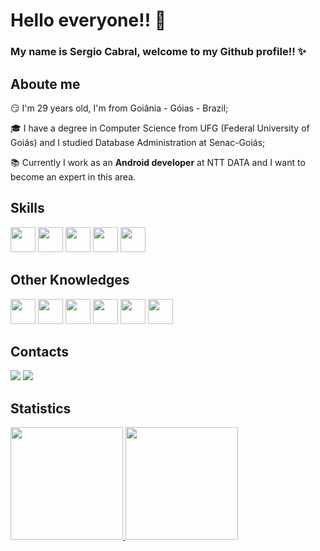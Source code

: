 # Hello everyone!! 👋
### My name is Sergio Cabral, welcome to my Github profile!! ✨

## Aboute me

😏 I'm 29 years old, I'm from Goiânia - Góias - Brazil;

🎓 I have a degree in Computer Science from UFG (Federal University of Goiás) and I studied Database Administration at Senac-Goiás;

📚 Currently I work as an **Android developer** at NTT DATA and I want to become an expert in this area.

## Skills

<img src="https://cdn.jsdelivr.net/gh/devicons/devicon/icons/kotlin/kotlin-original.svg" width="40" height="40"/> <img src="https://cdn.jsdelivr.net/gh/devicons/devicon/icons/java/java-original.svg" width="40" height="40"/>  <img src="https://cdn.jsdelivr.net/gh/devicons/devicon/icons/android/android-plain.svg" width="40" height="40"/> <img src="https://cdn.jsdelivr.net/gh/devicons/devicon/icons/git/git-original.svg" width="40" height="40"/> <img src="https://cdn.jsdelivr.net/gh/devicons/devicon/icons/github/github-original.svg" width="40" height="40"/>

## Other Knowledges

<img src="https://cdn.jsdelivr.net/gh/devicons/devicon/icons/linux/linux-original.svg" width="40" height="40"/> <img src="https://cdn.jsdelivr.net/gh/devicons/devicon/icons/python/python-original.svg" width="40" height="40"/> <img src="https://cdn.jsdelivr.net/gh/devicons/devicon/icons/mysql/mysql-original.svg" width="40" height="40"/> <img src="https://cdn.jsdelivr.net/gh/devicons/devicon/icons/postgresql/postgresql-original.svg" width="40" height="40"/> <img src="https://cdn.jsdelivr.net/gh/devicons/devicon/icons/html5/html5-original.svg" width="40" height="40"/> <img src="https://cdn.jsdelivr.net/gh/devicons/devicon/icons/javascript/javascript-plain.svg" width="40" height="40"/>

## Contacts

<div>
  <a href="https://www.linkedin.com/in/scastrocabral" target="_blank"><img src="https://img.shields.io/badge/-LinkedIn-%230077B5?style=for-the-badge&logo=linkedin&logoColor=white" target="_blank"></a>
<a href="https://instagram.com/scastrocabral" target="_blank"><img src="https://img.shields.io/badge/-Instagram-%23E4405F?style=for-the-badge&logo=instagram&logoColor=white" target="_blank"></a>
</div>

## Statistics

<div>
<a href="https://github.com/srcabral">
<img height="180em" src="https://github-readme-stats.vercel.app/api/top-langs/?username=srcabral&layout=compact&langs_count=7&theme=blue-green"/>
<img height="180em" src="https://github-readme-stats.vercel.app/api?username=srcabral&show_icons=true&theme=blue-green&include_all_commits=true&count_private=true"/>
</div>



<!--<img src="" width="40" height="40"/>-->

<!--
**srcabral/srcabral** is a ✨ _special_ ✨ repository because its `README.md` (this file) appears on your GitHub profile.

Here are some ideas to get you started:

- 🔭 I’m currently working on ...
- 🌱 I’m currently learning ...
- 👯 I’m looking to collaborate on ...
- 🤔 I’m looking for help with ...
- 💬 Ask me about ...
- 📫 How to reach me: ...
- 😄 Pronouns: ...
- ⚡ Fun fact: ...
-->
